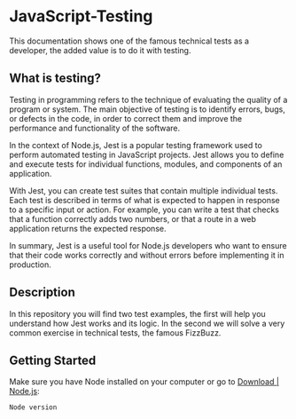 # JavaScript-Testing
This documentation shows one of the famous technical tests as a developer, the added value is to do it with testing.

## What is testing?
Testing in programming refers to the technique of evaluating the quality of a program or system. The main objective of testing is to identify errors, bugs, or defects in the code, in order to correct them and improve the performance and functionality of the software.

In the context of Node.js, Jest is a popular testing framework used to perform automated testing in JavaScript projects. Jest allows you to define and execute tests for individual functions, modules, and components of an application.

With Jest, you can create test suites that contain multiple individual tests. Each test is described in terms of what is expected to happen in response to a specific input or action. For example, you can write a test that checks that a function correctly adds two numbers, or that a route in a web application returns the expected response.

In summary, Jest is a useful tool for Node.js developers who want to ensure that their code works correctly and without errors before implementing it in production.

## Description
In this repository you will find two test examples, the first will help you understand how Jest works and its logic. In the second we will solve a very common exercise in technical tests, the famous FizzBuzz.

## Getting Started

Make sure you have Node installed on your computer or go to [Download | Node.js](https://nodejs.org/en/download):

```
Node version
```
